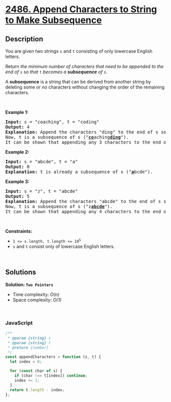 # [2486. Append Characters to String to Make Subsequence](https://leetcode.com/problems/append-characters-to-string-to-make-subsequence)

## Description

<div class="elfjS" data-track-load="description_content"><p>You are given two strings <code>s</code> and <code>t</code> consisting of only lowercase English letters.</p>

<p>Return <em>the minimum number of characters that need to be appended to the end of </em><code>s</code><em> so that </em><code>t</code><em> becomes a <strong>subsequence</strong> of </em><code>s</code>.</p>

<p>A <strong>subsequence</strong> is a string that can be derived from another string by deleting some or no characters without changing the order of the remaining characters.</p>

<p>&nbsp;</p>
<p><strong class="example">Example 1:</strong></p>

<pre><strong>Input:</strong> s = "coaching", t = "coding"
<strong>Output:</strong> 4
<strong>Explanation:</strong> Append the characters "ding" to the end of s so that s = "coachingding".
Now, t is a subsequence of s ("<u><strong>co</strong></u>aching<u><strong>ding</strong></u>").
It can be shown that appending any 3 characters to the end of s will never make t a subsequence.
</pre>

<p><strong class="example">Example 2:</strong></p>

<pre><strong>Input:</strong> s = "abcde", t = "a"
<strong>Output:</strong> 0
<strong>Explanation:</strong> t is already a subsequence of s ("<u><strong>a</strong></u>bcde").
</pre>

<p><strong class="example">Example 3:</strong></p>

<pre><strong>Input:</strong> s = "z", t = "abcde"
<strong>Output:</strong> 5
<strong>Explanation:</strong> Append the characters "abcde" to the end of s so that s = "zabcde".
Now, t is a subsequence of s ("z<u><strong>abcde</strong></u>").
It can be shown that appending any 4 characters to the end of s will never make t a subsequence.
</pre>

<p>&nbsp;</p>
<p><strong>Constraints:</strong></p>

<ul>
	<li><code>1 &lt;= s.length, t.length &lt;= 10<sup>5</sup></code></li>
	<li><code>s</code> and <code>t</code> consist only of lowercase English letters.</li>
</ul>
</div>

<p>&nbsp;</p>

## Solutions

**Solution: `Two Pointers`**

- Time complexity: <em>O(n)</em>
- Space complexity: <em>O(1)</em>

<p>&nbsp;</p>

### **JavaScript**

```js
/**
 * @param {string} s
 * @param {string} t
 * @return {number}
 */
const appendCharacters = function (s, t) {
  let index = 0;

  for (const char of s) {
    if (char !== t[index]) continue;
    index += 1;
  }
  return t.length - index;
};
```

